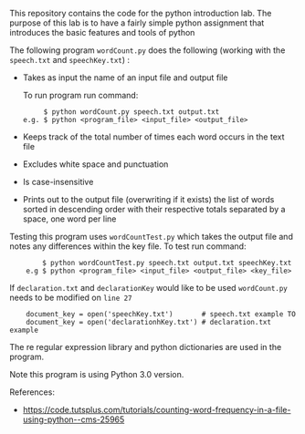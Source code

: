 This repository contains the code for the python introduction lab. The
purpose of this lab is to have a fairly simple python assignment that introduces
the basic features and tools of python

The following program `wordCount.py` does the following (working with the `speech.txt` and `speechKey.txt`) :

* Takes as input the name of an input file and output file

  To run program run command:
  
           $ python wordCount.py speech.txt output.txt
      e.g. $ python <program_file> <input_file> <output_file>
* Keeps track of the total number of times each word occurs in the text file 
* Excludes white space and punctuation
* Is case-insensitive
* Prints out to the output file (overwriting if it exists) the list of
  words sorted in descending order with their respective totals
  separated by a space, one word per line

Testing this program uses `wordCountTest.py` which takes the output file and notes any
differences within the key file. To test run command:

            $ python wordCountTest.py speech.txt output.txt speechKey.txt
        e.g $ python <program_file> <input_file> <output_file> <key_file>

If `declaration.txt` and `declarationKey` would like to be used `wordCount.py` needs to be modified on `line 27`
        
        document_key = open('speechKey.txt')       # speech.txt example TO
        document_key = open('declarationhKey.txt') # declaration.txt example
           

The re regular expression library and python dictionaries are
used in the program. 

Note this program is using Python 3.0 version.

References: 

* https://code.tutsplus.com/tutorials/counting-word-frequency-in-a-file-using-python--cms-25965
